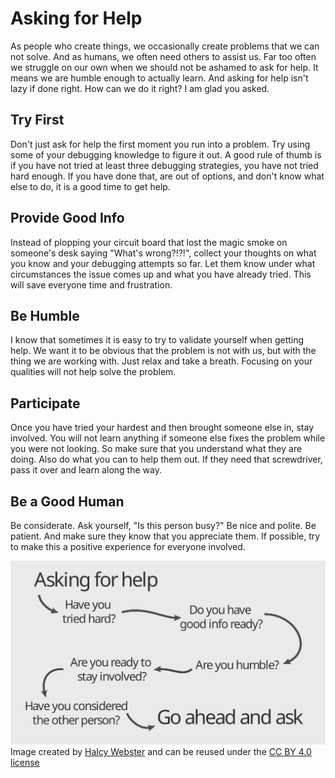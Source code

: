 
# Asking for Help

As people who create things, we occasionally create problems that we can not solve. And as humans, we often need others to assist us. Far too often we struggle on our own when we should not be ashamed to ask for help. It means we are humble enough to actually learn. And asking for help isn't lazy if done right. How can we do it right? I am glad you asked.

## Try First
Don't just ask for help the first moment you run into a problem. Try using some of your debugging knowledge to figure it out. A good rule of thumb is if you have not tried at least three debugging strategies, you have not tried hard enough. If you have done that, are out of options, and don't know what else to do, it is a good time to get help.

## Provide Good Info
Instead of plopping your circuit board that lost the magic smoke on someone's desk saying "What's wrong?!?!", collect your thoughts on what you know and your debugging attempts so far. Let them know under what circumstances the issue comes up and what you have already tried. This will save everyone time and frustration.

## Be Humble
I know that sometimes it is easy to try to validate yourself when getting help. We want it to be obvious that the problem is not with us, but with the thing we are working with. Just relax and take a breath. Focusing on your qualities will not help solve the problem.

## Participate
Once you have tried your hardest and then brought someone else in, stay involved. You will not learn anything if someone else fixes the problem while you were not looking. So make sure that you understand what they are doing. Also do what you can to help them out. If they need that screwdriver, pass it over and learn along the way.

## Be a Good Human
Be considerate. Ask yourself, "Is this person busy?" Be nice and polite. Be patient. And make sure they know that you appreciate them. If possible, try to make this a positive experience for everyone involved.

![Asking for help - diagram](diagram.svg)
Image created by [Halcy Webster](https://github.com/halcyhoo) and can be reused under the [CC BY 4.0 license](https://creativecommons.org/licenses/by/4.0/)
